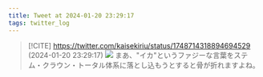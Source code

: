 ```yaml
---
title: Tweet at 2024-01-20 23:29:17
tags: twitter_log
---
```


> [!CITE] https://twitter.com/kaisekiriu/status/1748714318894694529 (2024-01-20 23:29:17)
> ![](https://twitter.com/kaisekiriu/status/1748714318894694529)
> まあ、"イカ"というファジーな言葉をステム・クラウン・トータル体系に落とし込もうとすると骨が折れますよね。
